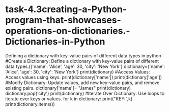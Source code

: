 # task-4.3creating-a-Python-program-that-showcases-operations-on-dictionaries.-Dictionaries-in-Python
Defining a dictionary with key-value pairs of different data types in python
#Create a Dictionary: Define a dictionary with key-value pairs of different data types.({'name': 'Alice', 'age': 30, 'city': 'New York'}
dictionary={'name': 'Alice', 'age': 30, 'city': 'New York'}
print(dictionary)
#Access Values: Access values using keys.
print(dictionary['name'])
print(dictionary['age'])
#Modify Dictionary: Update values, add new key-value pairs, and remove existing pairs.
dictionary['name']= "James"
print(dictionary)
dictionary.pop('city')
print(dictionary)
#Iterate Over Dictionary: Use loops to iterate over keys or values.
for k in dictionary:
    print("KEY:",k)
print(dictionary.items())

